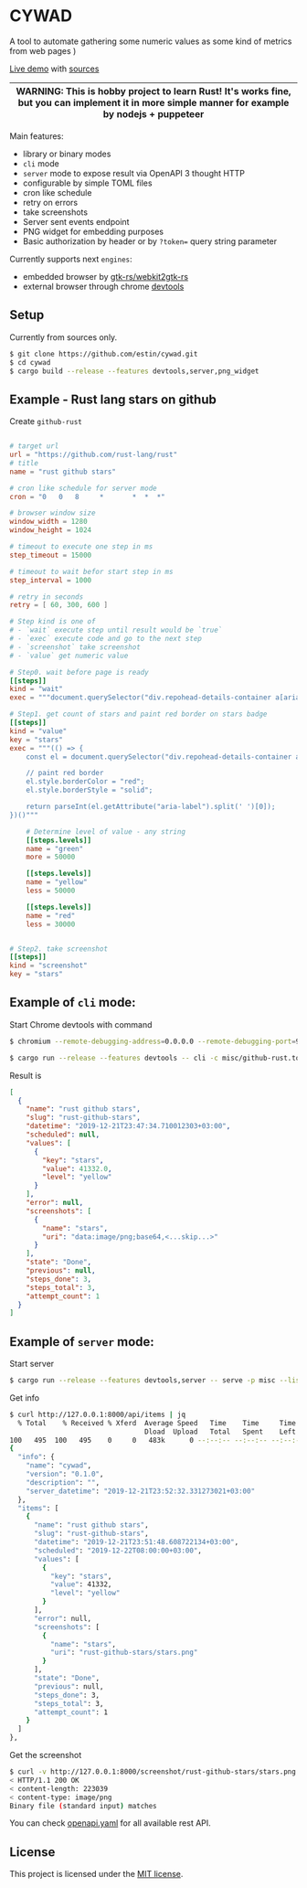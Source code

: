 # CYWAD

A tool to automate gathering some numeric values as some kind of metrics from web pages )

[Live demo](http://cywad.herokuapp.com/) with [sources](https://github.com/estin/cywad-demo)

| WARNING: This is hobby project to learn Rust! It's works fine, but you can implement it in more simple manner for example by nodejs + puppeteer |
| --- |

Main features:
 - library or binary modes
 - `cli` mode
 - `server` mode to expose result via OpenAPI 3 thought HTTP
 - configurable by simple TOML files
 - cron like schedule
 - retry on errors
 - take screenshots
 - Server sent events endpoint
 - PNG widget for embedding purposes
 - Basic authorization by header or by `?token=` query string parameter

Currently supports next `engines`:

 - embedded browser by [gtk-rs/webkit2gtk-rs](https://github.com/gtk-rs/webkit2gtk-rs)
 - external browser through chrome [devtools](https://chromedevtools.github.io/devtools-protocol/)


## Setup

Currently from sources only.

```bash
$ git clone https://github.com/estin/cywad.git
$ cd cywad
$ cargo build --release --features devtools,server,png_widget
```


## Example - Rust lang stars on github

Create `github-rust`

```toml

# target url
url = "https://github.com/rust-lang/rust"
# title
name = "rust github stars"

# cron like schedule for server mode
cron = "0   0   8     *       *  *  *"

# browser window size
window_width = 1280
window_height = 1024

# timeout to execute one step in ms
step_timeout = 15000

# timeout to wait befor start step in ms
step_interval = 1000

# retry in seconds
retry = [ 60, 300, 600 ]

# Step kind is one of
# - `wait` execute step until result would be `true`
# - `exec` execute code and go to the next step
# - `screenshot` take screenshot
# - `value` get numeric value

# Step0. wait before page is ready
[[steps]]
kind = "wait"
exec = """document.querySelector("div.repohead-details-container a[aria-label*='starred']") ? true : false"""

# Step1. get count of stars and paint red border on stars badge
[[steps]]
kind = "value"
key = "stars"
exec = """(() => {
    const el = document.querySelector("div.repohead-details-container a[aria-label*='starred']");

    // paint red border
    el.style.borderColor = "red";
    el.style.borderStyle = "solid";

    return parseInt(el.getAttribute("aria-label").split(' ')[0]);
})()"""

    # Determine level of value - any string
    [[steps.levels]]
    name = "green"
    more = 50000

    [[steps.levels]]
    name = "yellow"
    less = 50000

    [[steps.levels]]
    name = "red"
    less = 30000


# Step2. take screenshot
[[steps]]
kind = "screenshot"
key = "stars"
```


## Example of `cli` mode:

Start Chrome devtools with command
```bash
$ chromium --remote-debugging-address=0.0.0.0 --remote-debugging-port=9222 --headless --disable-gpu --disable-software-rasterizer --disable-dev-shm-usage --no-sandbox --enable-logging --allow-running-insecure-content --ignore-certificate-errors
```

```bash
$ cargo run --release --features devtools -- cli -c misc/github-rust.toml
```

Result is
```json
[
  {
    "name": "rust github stars",
    "slug": "rust-github-stars",
    "datetime": "2019-12-21T23:47:34.710012303+03:00",
    "scheduled": null,
    "values": [
      {
        "key": "stars",
        "value": 41332.0,
        "level": "yellow"
      }
    ],
    "error": null,
    "screenshots": [
      {
        "name": "stars",
        "uri": "data:image/png;base64,<...skip...>"
      }
    ],
    "state": "Done",
    "previous": null,
    "steps_done": 3,
    "steps_total": 3,
    "attempt_count": 1
  }
]
```


## Example of `server` mode:


Start server
```bash
$ cargo run --release --features devtools,server -- serve -p misc --listen 127.0.0.1:8000
```

Get info
```bash
$ curl http://127.0.0.1:8000/api/items | jq
  % Total    % Received % Xferd  Average Speed   Time    Time     Time  Current
                                 Dload  Upload   Total   Spent    Left  Speed
100   495  100   495    0     0   483k      0 --:--:-- --:--:-- --:--:--  483k
{
  "info": {
    "name": "cywad",
    "version": "0.1.0",
    "description": "",
    "server_datetime": "2019-12-21T23:52:32.331273021+03:00"
  },
  "items": [
    {
      "name": "rust github stars",
      "slug": "rust-github-stars",
      "datetime": "2019-12-21T23:51:48.608722134+03:00",
      "scheduled": "2019-12-22T08:00:00+03:00",
      "values": [
        {
          "key": "stars",
          "value": 41332,
          "level": "yellow"
        }
      ],
      "error": null,
      "screenshots": [
        {
          "name": "stars",
          "uri": "rust-github-stars/stars.png"
        }
      ],
      "state": "Done",
      "previous": null,
      "steps_done": 3,
      "steps_total": 3,
      "attempt_count": 1
    }
  ]
},
```

Get the screenshot
```bash
$ curl -v http://127.0.0.1:8000/screenshot/rust-github-stars/stars.png 2>&1 | grep "<"
< HTTP/1.1 200 OK
< content-length: 223039
< content-type: image/png
Binary file (standard input) matches
```

You can check [openapi.yaml](openapi.yaml) for all available rest API.

## License

This project is licensed under the [MIT license](LICENSE).
